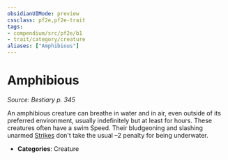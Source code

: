 ```yaml
---
obsidianUIMode: preview
cssclass: pf2e,pf2e-trait
tags:
- compendium/src/pf2e/b1
- trait/category/creature
aliases: ["Amphibious"]
---
```

# Amphibious  
*Source: Bestiary p. 345*  

An amphibious creature can breathe in water and in air, even outside of its preferred environment, usually indefinitely but at least for hours. These creatures often have a swim Speed. Their bludgeoning and slashing unarmed [Strikes](/rules/actions/strike.md) don't take the usual –2 penalty for being underwater.

- **Categories**: Creature